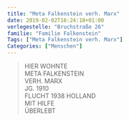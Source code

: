 ```yaml
---
title: "Meta Falkenstein verh. Marx"
date: 2019-02-02T16:24:18+01:00
verlegestelle: "Bruchstraße 26"
familie: "Familie Falkenstein"
Tags: ["Meta Falkenstein verh. Marx"]
Categories: ["Menschen"]
---
```


> HIER WOHNTE <br />
> META FALKENSTEIN <br />
> VERH. MARX <br />
> JG. 1910 <br />
> FLUCHT 1938 HOLLAND <br />
> MIT HILFE <br />
> ÜBERLEBT <br />
